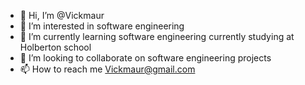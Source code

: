 - 👋 Hi, I’m @Vickmaur
- 👀 I’m interested in software engineering
- 🌱 I’m currently learning software engineering currently studying at Holberton school
- 💞️ I’m looking to collaborate on software engineering projects
- 📫 How to reach me Vickmaur@gmail.com

<!---
Vickmaur/Vickmaur is a ✨ special ✨ repository because its `README.md` (this file) appears on your GitHub profile.
You can click the Preview link to take a look at your changes.
--->
